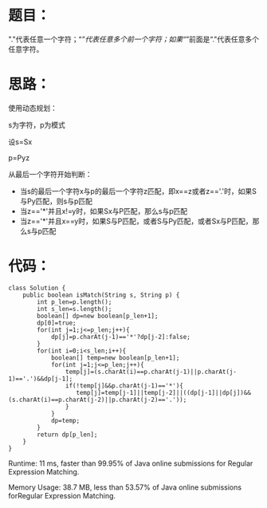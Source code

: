 # 题目：
"."代表任意一个字符；“*”代表任意多个前一个字符；如果“*”前面是“."代表任意多个任意字符。

# 思路：
使用动态规划：

s为字符，p为模式

设s=Sx

  p=Pyz
   
从最后一个字符开始判断：

- 当s的最后一个字符x与p的最后一个字符z匹配，即x==z或者z=='.'时，如果S与Py匹配，则s与p匹配
- 当z=='*'并且x!=y时，如果Sx与P匹配，那么s与p匹配
- 当z=='*'并且x==y时，如果S与P匹配，或者S与Py匹配，或者Sx与P匹配，那么s与p匹配


# 代码：
```
class Solution {
    public boolean isMatch(String s, String p) {
        int p_len=p.length();
        int s_len=s.length();
        boolean[] dp=new boolean[p_len+1];
        dp[0]=true;
        for(int j=1;j<=p_len;j++){
            dp[j]=p.charAt(j-1)=='*'?dp[j-2]:false;
        }
        for(int i=0;i<s_len;i++){
            boolean[] temp=new boolean[p_len+1];
            for(int j=1;j<=p_len;j++){
                temp[j]=(s.charAt(i)==p.charAt(j-1)||p.charAt(j-1)=='.')&&dp[j-1];
                if(!temp[j]&&p.charAt(j-1)=='*'){
                   temp[j]=temp[j-1]||temp[j-2]||((dp[j-1]||dp[j])&&(s.charAt(i)==p.charAt(j-2)||p.charAt(j-2)=='.'));
                }
            }
            dp=temp;
        }
        return dp[p_len];
    }
}
```

Runtime: 11 ms, faster than 99.95% of Java online submissions for Regular Expression Matching.

Memory Usage: 38.7 MB, less than 53.57% of Java online submissions forRegular Expression Matching.
